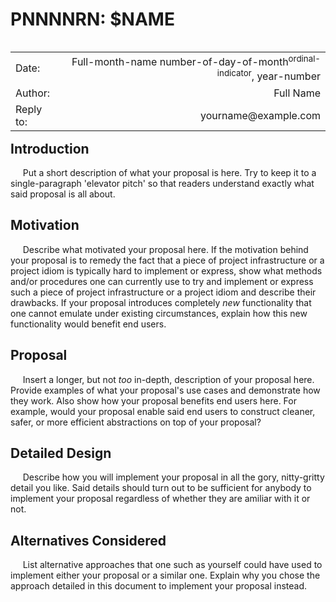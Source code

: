 # PNNNNRN:  $NAME

<table style="float:left">
  <tr>
    <td style="text-align:left">Date:  </td>
    <td style="text-align:right">Full-month-name number-of-day-of-month<sup>ordinal-indicator</sup>, year-number</td>
  </tr>
  <tr>
    <td style="text-align:left">Author:  </td>
    <td style="text-align:right">Full Name</td>
  </tr>
  <tr>
    <td style="text-align:left">Reply to:  </td>
    <td style="text-align:right">yourname@example.com</td>
  </tr>
</table>

## Introduction

&nbsp;&nbsp;&nbsp;&nbsp;&nbsp;Put a short description of what your proposal is here.  Try to keep it to a single-paragraph 'elevator pitch' so that readers understand exactly what said proposal is all about.  

## Motivation

&nbsp;&nbsp;&nbsp;&nbsp;&nbsp;Describe what motivated your proposal here.  If the motivation behind your proposal is to remedy the fact that a piece of project infrastructure or a project idiom is typically hard to implement or express, show what methods and/or procedures one can currently use to try and implement or express such a piece of project infrastructure or a project idiom and describe their drawbacks.  If your proposal introduces completely _new_ functionality that one cannot emulate under existing circumstances, explain how this new functionality would benefit end users.  

## Proposal

&nbsp;&nbsp;&nbsp;&nbsp;&nbsp;Insert a longer, but not _too_ in-depth, description of your proposal here.  Provide examples of what your proposal's use cases and demonstrate how they work.  Also show how your proposal benefits end users here.  For example, would your proposal enable said end users to construct cleaner, safer, or more efficient abstractions on top of your proposal?  

## Detailed Design

&nbsp;&nbsp;&nbsp;&nbsp;&nbsp;Describe how you will implement your proposal in all the gory, nitty-gritty detail you like.  Said details should turn out to be sufficient for anybody to implement your proposal regardless of whether they are amiliar with it or not.  

## Alternatives Considered

&nbsp;&nbsp;&nbsp;&nbsp;&nbsp;List alternative approaches that one such as yourself could have used to implement either your proposal or a similar one.  Explain why you chose the approach detailed in this document to implement your proposal instead.  